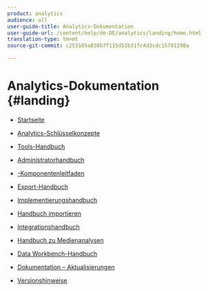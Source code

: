 ```yaml
---
product: analytics
audience: all
user-guide-title: Analytics-Dokumentation
user-guide-url: /content/help/de-DE/analytics/landing/home.html
translation-type: tm+mt
source-git-commit: c253105a838b7f115d51b31fc4d3cdc15781298a

---
```



# Analytics-Dokumentation {#landing}

+ [Startseite](home.md)
* [Analytics-Schlüsselkonzepte](an-key-concepts.md)
* [Tools-Handbuch](https://docs.adobe.com/content/help/en/analytics/analyze/home.html)
* [Administratorhandbuch](https://docs.adobe.com/content/help/en/analytics/admin/home.html)
* [-Komponentenleitfaden ](https://docs.adobe.com/content/help/en/analytics/components/home.html)
* [Export-Handbuch](https://docs.adobe.com/content/help/en/analytics/export/home.html)
* [Implementierungshandbuch](https://docs.adobe.com/content/help/en/analytics/implementation/home.html)
* [Handbuch importieren](https://docs.adobe.com/content/help/en/analytics/import/home.html)
* [Integrationshandbuch](https://docs.adobe.com/content/help/en/analytics/integration/home.html)
* [Handbuch zu Medienanalysen](https://docs.adobe.com/content/help/en/media-analytics/using/media-overview.html)
* [Data Workbench-Handbuch](https://docs.adobe.com/content/help/en/data-workbench/using/home.html)

* [Dokumentation – Aktualisierungen](doc-updates.md)
* [Versionshinweise](https://docs.adobe.com/content/help/en/release-notes/experience-cloud/current.html)


<!--
+ Analytics Guides{#analytics-guides}
  * [Analytics Analyze Guide](https://docs.adobe.com/content/help/en/analytics/analyze/home.html)
  * [Admin Guide](https://docs.adobe.com/content/help/en/analytics/admin/home.html)
  * [Components Guide](https://docs.adobe.com/content/help/en/analytics/components/home.html)
  * [Export Guide](https://docs.adobe.com/content/help/en/analytics/export/home.html)
  * [Implementation Guide](https://docs.adobe.com/content/help/en/analytics/implementation/home.html)
  * [Import Guide](https://docs.adobe.com/content/help/en/analytics/import/home.html)
  * [Integration Guide](https://docs.adobe.com/content/help/en/analytics/integration/home.html)
-->
